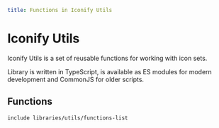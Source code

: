 ```yaml
title: Functions in Iconify Utils
```

# Iconify Utils

Iconify Utils is a set of reusable functions for working with icon sets.

Library is written in TypeScript, is available as ES modules for modern development and CommonJS for older scripts.

## Functions

`include libraries/utils/functions-list`
